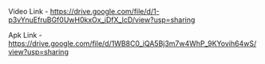 
Video Link - https://drive.google.com/file/d/1-p3vYnuEfruBGf0UwH0kxOx_iDfX_lcD/view?usp=sharing

Apk Link - https://drive.google.com/file/d/1WB8C0_iQA5Bj3m7w4WhP_9KYovih64wS/view?usp=sharing
